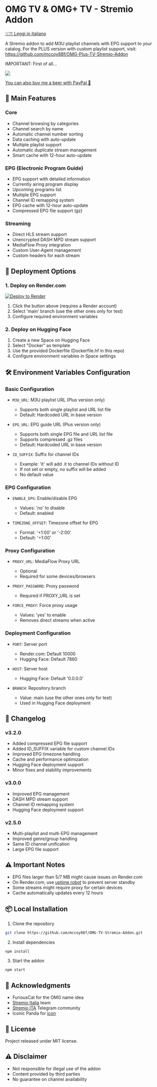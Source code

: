 # OMG TV & OMG+ TV - Stremio Addon

[🇮🇹 Leggi in italiano](leggimi.md)

A Stremio addon to add M3U playlist channels with EPG support to your catalog.
For the PLUS version with custom playlist support, visit: https://github.com/mccoy88f/OMG-Plus-TV-Stremio-Addon

IMPORTANT: First of all...

<a href="https://www.buymeacoffee.com/mccoy88f"><img src="https://img.buymeacoffee.com/button-api/?text=Buy me a beer&emoji=🍺&slug=mccoy88f&button_colour=FFDD00&font_colour=000000&font_family=Bree&outline_colour=000000&coffee_colour=ffffff" /></a>

[You can also buy me a beer with PayPal 🍻](https://paypal.me/mccoy88f?country.x=IT&locale.x=it_IT)

## 🌟 Main Features

### Core
- Channel browsing by categories
- Channel search by name
- Automatic channel number sorting
- Data caching with auto-update
- Multiple playlist support
- Automatic duplicate stream management
- Smart cache with 12-hour auto-update

### EPG (Electronic Program Guide)
- EPG support with detailed information
- Currently airing program display
- Upcoming programs list
- Multiple EPG support
- Channel ID remapping system
- EPG cache with 12-hour auto-update
- Compressed EPG file support (gz)

### Streaming
- Direct HLS stream support
- Unencrypted DASH MPD stream support
- MediaFlow Proxy integration
- Custom User-Agent management
- Custom headers for each stream

## 🚀 Deployment Options

### 1. Deploy on Render.com
[![Deploy to Render](https://render.com/images/deploy-to-render-button.svg)](https://render.com/deploy?repo=https://github.com/mccoy88f/OMG-Plus-TV-Stremio-Addon)

1. Click the button above (requires a Render account)
2. Select 'main' branch (use the other ones only for test)
3. Configure required environment variables

### 2. Deploy on Hugging Face
1. Create a new Space on Hugging Face
2. Select "Docker" as template
3. Use the provided Dockerfile (Dockerfile.hf in this repo)
4. Configure environment variables in Space settings

## 🛠️ Environment Variables Configuration

### Basic Configuration
- `M3U_URL`: M3U playlist URL (Plus version only)
  - Supports both single playlist and URL list file
  - Default: Hardcoded URL in base version
  
- `EPG_URL`: EPG guide URL (Plus version only)
  - Supports both single EPG file and URL list file
  - Supports compressed .gz files
  - Default: Hardcoded URL in base version

- `ID_SUFFIX`: Suffix for channel IDs
  - Example: 'it' will add .it to channel IDs without ID
  - If not set or empty, no suffix will be added
  - No default value

### EPG Configuration
- `ENABLE_EPG`: Enable/disable EPG 
  - Values: 'no' to disable
  - Default: enabled
  
- `TIMEZONE_OFFSET`: Timezone offset for EPG
  - Format: '+1:00' or '-2:00'
  - Default: '+1:00'

### Proxy Configuration
- `PROXY_URL`: MediaFlow Proxy URL
  - Optional
  - Required for some devices/browsers

- `PROXY_PASSWORD`: Proxy password
  - Required if PROXY_URL is set

- `FORCE_PROXY`: Force proxy usage
  - Values: 'yes' to enable
  - Removes direct streams when active

### Deployment Configuration
- `PORT`: Server port
  - Render.com: Default 10000
  - Hugging Face: Default 7860
  
- `HOST`: Server host
  - Hugging Face: Default '0.0.0.0'

- `BRANCH`: Repository branch
  - Value: main (use the other ones only for test)
  - Used in Hugging Face deployment

## 🔄 Changelog

### v3.2.0
- Added compressed EPG file support
- Added ID_SUFFIX variable for custom channel IDs
- Improved EPG timezone handling
- Cache and performance optimization
- Hugging Face deployment support
- Minor fixes and stability improvements

### v3.0.0
- Improved EPG management
- DASH MPD stream support
- Channel ID remapping system
- Hugging Face deployment support

### v2.5.0
- Multi-playlist and multi-EPG management
- Improved genre/group handling
- Same ID channel unification
- Large EPG file support

## ⚠️ Important Notes
- EPG files larger than 5/7 MB might cause issues on Render.com
- On Render.com, use [uptime robot](https://uptimerobot.com/) to prevent server standby
- Some streams might require proxy for certain devices
- Cache automatically updates every 12 hours

## 📦 Local Installation

1. Clone the repository
```bash
git clone https://github.com/mccoy88f/OMG-TV-Stremio-Addon.git
```

2. Install dependencies
```bash
npm install
```

3. Start the addon
```bash
npm start
```

## 👏 Acknowledgments
- FuriousCat for the OMG name idea
- [Stremio Italia](https://www.reddit.com/r/Stremio_Italia/) team
- [Stremio ITA](https://t.me/Stremio_ITA) Telegram community
- Iconic Panda for [icon](https://www.flaticon.com/free-icon/tv_18223703?term=tv&page=1&position=2&origin=tag&related_id=18223703)

## 📜 License
Project released under MIT license.

## ⚠️ Disclaimer
- Not responsible for illegal use of the addon
- Content provided by third parties
- No guarantee on channel availability
